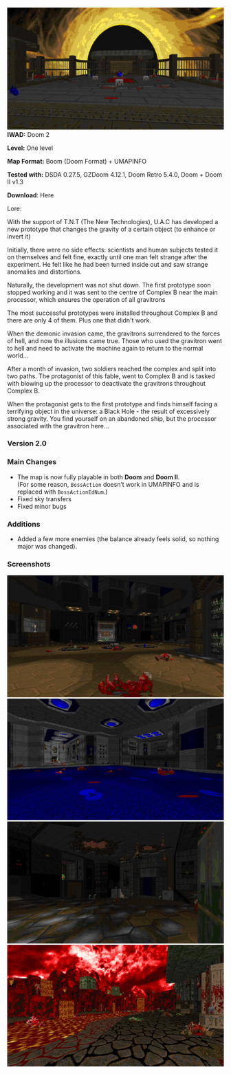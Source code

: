![LOGO](./Screens/GRAVITRON5.png)
**IWAD:** Doom 2

**Level:** One level

**Map Format:** Boom (Doom Format) + UMAPINFO

**Tested with:** DSDA 0.27.5, GZDoom 4.12.1, Doom Retro 5.4.0, Doom + Doom II v1.3

**Download**: Here

Lore: 

With the support of T.N.T (The New Technologies), U.A.C has developed a new prototype that changes the gravity of a certain object (to enhance or invert it)﻿

Initially, there were no side effects: scientists and human subjects tested it on themselves and felt fine, exactly until one man felt strange after the experiment. He felt like he had been turned inside out and saw strange anomalies and distortions. 

Naturally, the development was not shut down. The first prototype soon stopped working and it was sent to the centre of Complex B near the main processor, which ensures the operation of all gravitrons

The most successful prototypes were installed throughout Complex B and there are only 4 of them. Plus one that didn't work.

When the demonic invasion came, the gravitrons surrendered to the forces of hell, and now the illusions came true. Those who used the gravitron went to hell and need to activate the machine again to return to the normal world...

After a month of invasion, two soldiers reached the complex and split into two paths. The protagonist of this fable, went to Complex B and is tasked with blowing up the processor to deactivate the gravitrons throughout Complex B.

When the protagonist gets to the first prototype and finds himself facing a terrifying object in the universe: a Black Hole - the result of excessively strong gravity. You find yourself on an abandoned ship, but the processor associated with the gravitron here..﻿. 

### Version 2.0
### Main Changes  
- The map is now fully playable in both **Doom** and **Doom II**.  
  (For some reason, `BossAction` doesn’t work in UMAPINFO and is replaced with `BossActionEdNum`.)  
- Fixed sky transfers  
- Fixed minor bugs  

### Additions  
- Added a few more enemies (the balance already feels solid, so nothing major was changed). 

### Screenshots
![SCREEN1](./Screens/GRAVITRON1.png)
![SCREEN2](./Screens/GRAVITRON2.png)
![SCREEN3](./Screens/GRAVITRON3.png)
![SCREEN4](./Screens/GRAVITRON4.png)
